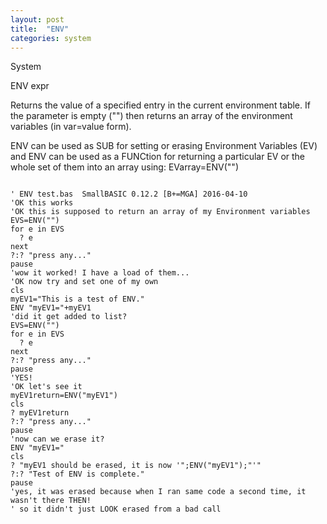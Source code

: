 ```yaml
---
layout: post
title:  "ENV"
categories: system
---
```

System

ENV expr

Returns the value of a specified entry in the current environment table. If the parameter is empty ("") then returns an array of the environment variables (in var=value form).

ENV can be used as SUB for setting or erasing Environment Variables (EV) and ENV can be used as a FUNCtion for returning a particular EV or the whole set of them into an array using:
EVarray=ENV("") 
```

' ENV test.bas  SmallBASIC 0.12.2 [B+=MGA] 2016-04-10
'OK this works 
'OK this is supposed to return an array of my Environment variables
EVS=ENV("")
for e in EVS
  ? e
next
?:? "press any..."
pause
'wow it worked! I have a load of them...
'OK now try and set one of my own
cls
myEV1="This is a test of ENV."
ENV "myEV1="+myEV1
'did it get added to list?
EVS=ENV("")
for e in EVS
  ? e
next
?:? "press any..."
pause
'YES!
'OK let's see it 
myEV1return=ENV("myEV1")
cls
? myEV1return
?:? "press any..."
pause
'now can we erase it?
ENV "myEV1="
cls
? "myEV1 should be erased, it is now '";ENV("myEV1");"'"
?:? "Test of ENV is complete."
pause
'yes, it was erased because when I ran same code a second time, it wasn't there THEN!
' so it didn't just LOOK erased from a bad call

```

